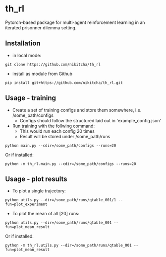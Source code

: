 # th_rl
Pytorch-based package for multi-agent reinforcement learning in an iterated prisonner dilemma setting.

## Installation
- in local mode:
```
git clone https://github.com/nikitcha/th_rl
```

- install as module from Github
```
pip install git+https://github.com/nikitcha/th_rl.git
```

## Usage - training
- Create a set of training configs and store them somewhere, i.e. /some_path/configs
    -   Configs should follow the structured laid out in 'example_config.json'
- Run training with the follwing command:
    - This would run each config 20 times
    - Result will be stored under /some_path/runs


```
python main.py --cdir=/some_path/configs --runs=20  
```

Or if installed:

```
python -m th_rl.main.py --cdir=/some_path/configs --runs=20  
```

## Usage - plot results
- To plot a single trajectory:
```
python utils.py --dir=/some_path/runs/qtable_001/1 --fun=plot_experiment
```

- To plot the mean of all [20] runs:
```
python utils.py --dir=/some_path/runs/qtable_001 --fun=plot_mean_result
```

Or if installed:

```
python -m th_rl.utils.py --dir=/some_path/runs/qtable_001 --fun=plot_mean_result
```